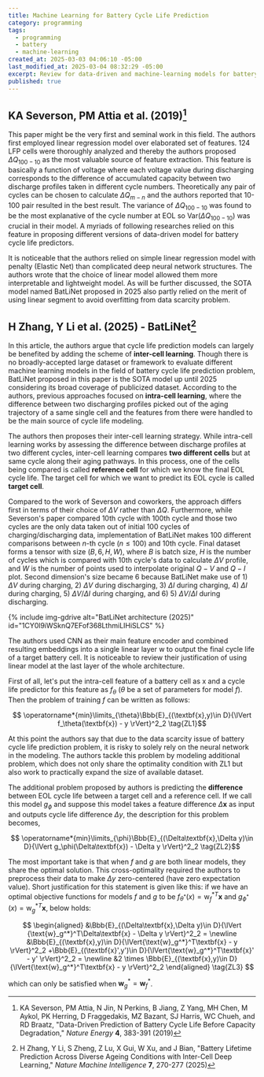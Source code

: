 ```yaml
---
title: Machine Learning for Battery Cycle Life Prediction
category: programming
tags:
  - programming
  - battery
  - machine-learning
created_at: 2025-03-03 04:06:10 -05:00
last_modified_at: 2025-03-04 08:32:29 -05:00
excerpt: Review for data-driven and machine-learning models for battery cycle life prediction problem
published: true
---
```

## KA Severson, PM Attia et al. (2019)[^1]

This paper might be the very first and seminal work in this field.  The authors first employed linear regression model over elaborated set of features.  124 LFP cells were thoroughly analyzed and thereby the authors proposed $\Delta Q_{100-10}$ as the most valuable source of feature extraction.  This feature is basically a function of voltage where each voltage value during discharging corresponds to the difference of accumulated capacity between two discharge profiles taken in different cycle numbers.  Theoretically any pair of cycles can be chosen to calculate $\Delta Q_{m-n}$ and the authors reported that 10-100 pair resulted in the best result.  The variance of $\Delta Q_{100-10}$ was found to be the most explanative of the cycle number at EOL so $\text{Var}(\Delta Q_{100-10})$ was crucial in their model.  A myriads of following researches relied on this feature in proposing different versions of data-driven model for battery cycle life predictors.

It is noticeable that the authors relied on simple linear regression model with penalty (Elastic Net) than complicated deep neural network structures.  The authors wrote that the choice of linear model allowed them more interpretable and lightweight model.  As will be further discussed, the SOTA model named BatLiNet proposed in 2025 also partly relied on the merit of using linear segment to avoid overfitting from data scarcity problem.

[^1]: KA Severson, PM Attia, N Jin, N Perkins, B Jiang, Z Yang, MH Chen, M Aykol, PK Herring, D Fraggedakis, MZ Bazant, SJ Harris, WC Chueh, and RD Braatz, "Data-Driven Prediction of Battery Cycle Life Before Capacity Degradation," *Nature Energy* **4**, 383-391 (2019)

## H Zhang, Y Li et al. (2025) - BatLiNet[^2]

In this article, the authors argue that cycle life prediction models can largely be benefited by adding the scheme of **inter-cell learning**.  Though there is no broadly-accepted large dataset or framework to evaluate different machine learning models in the field of battery cycle life prediction problem, BatLiNet proposed in this paper is the SOTA model up until 2025 considering its broad coverage of publicized dataset.  According to the authors, previous approaches focused on **intra-cell learning**, where the difference between two discharging profiles picked out of the aging trajectory of a same single cell and the features from there were handled to be the main source of cycle life modeling.

The authors then proposes their inter-cell learning strategy.  While intra-cell learning works by assessing the difference between discharge profiles at two different cycles, inter-cell learning compares **two different cells** but at same cycle along their aging pathways.  In this process, one of the cells being compared is called **reference cell** for which we know the final EOL cycle life.  The target cell for which we want to predict its EOL cycle is called **target cell**.

Compared to the work of Severson and coworkers, the approach differs first in terms of their choice of $\Delta V$ rather than $\Delta Q$.  Furthermore, while Severson's paper compared 10th cycle with 100th cycle and those two cycles are the only data taken out of initial 100 cycles of charging/discharging data, implementation of BatLiNet makes 100 different comparisons between $n$-th cycle ($n \le 100$) and 10th cycle.  Final dataset forms a tensor with size $(B, 6, H, W)$, where $B$ is batch size, $H$ is the number of cycles which is compared with 10th cycle's data to calculate $\Delta V$ profile, and $W$ is the number of points used to interpolate original $Q-V$ and $Q-I$ plot.  Second dimension's size became 6 because BatLiNet make use of 1) $\Delta V$ during charging, 2) $\Delta V$ during discharging, 3) $\Delta I$ during charging, 4) $\Delta I$ during charging, 5) $\Delta V / \Delta I$ during charging, and 6) 5) $\Delta V / \Delta I$ during discharging.

{% include img-gdrive alt="BatLiNet architecture (2025)" id="1CY0l9iWSknQ7EFof368LthmiLIHiSLCS" %}

The authors used CNN as their main feature encoder and combined resulting embeddings into a single linear layer $\text{w}$ to output the final cycle life of a target battery cell.  It is noticeable to review their justification of using linear model at the last layer of the whole architecture.

First of all, let's put the intra-cell feature of a battery cell as $\text{x}$ and a cycle life predictor for this feature as $f_\theta$ ($\theta$ be a set of parameters for model $f$).  Then the problem of training $f$ can be written as follows:

$$ \operatorname*{min}\limits_{\theta}\Bbb{E}_{(\textbf{x},y)\in D}{\lVert f_\theta(\textbf{x}) - y \rVert}^2_2 \tag{ZL1}$$

At this point the authors say that due to the data scarcity issue of battery cycle life prediction problem, it is risky to solely rely on the neural network in the modeling.  The authors tackle this problem by modeling additional problem, which does not only share the optimality condition with $\text{ZL1}$ but also work to practically expand the size of available dataset.

The additional problem proposed by authors is predicting the **difference** between EOL cycle life between a target cell and a reference cell.  If we call this model $g_\phi$ and suppose this model takes a feature difference $\Delta\textbf{x}$ as input and outputs cycle life difference $\Delta y$, the description for this problem becomes,

$$ \operatorname*{min}\limits_{\phi}\Bbb{E}_{(\Delta\textbf{x},\Delta y)\in D}{\lVert g_\phi(\Delta\textbf{x}) - \Delta y \rVert}^2_2 \tag{ZL2}$$

The most important take is that when $f$ and $g$ are both linear models, they share the optimal solution.  This cross-optimality required the authors to preprocess their data to make $\Delta y$ zero-centered (have zero expectation value).  Short justification for this statement is given like this: if we have an optimal objective functions for models $f$ and $g$ to be $f_{\theta ^{*}}(x)={\text{w}_f^*}^T \textbf{x}$  and $g_{\phi ^{*}}(x)={\text{w}_g^*}^T \textbf{x}$, below holds:

$$ \begin{aligned}
   &\Bbb{E}_{(\Delta\textbf{x},\Delta y)\in D}{\lVert {\text{w}_g^*}^T\Delta\textbf{x} - \Delta y \rVert}^2_2 = \newline
   &\Bbb{E}_{(\textbf{x},y)\in D}{\lVert{\text{w}_g^*}^T\textbf{x} - y \rVert}^2_2 
   +\Bbb{E}_{(\textbf{x}',y')\in D}{\lVert{\text{w}_g^*}^T\textbf{x}' - y' \rVert}^2_2
   = \newline
   &2 \times \Bbb{E}_{(\textbf{x},y)\in D}{\lVert{\text{w}_g^*}^T\textbf{x} - y \rVert}^2_2   \end{aligned} 
   \tag{ZL3} $$

which can only be satisfied when $\textbf{w}_g^* = \textbf{w}_f^*$.

[^2]: H Zhang, Y Li, S Zheng, Z Lu, X Gui, W Xu, and J Bian, "Battery Lifetime Prediction Across Diverse Ageing Conditions with Inter-Cell Deep Learning," *Nature Machine Intelligence* **7**, 270-277 (2025)